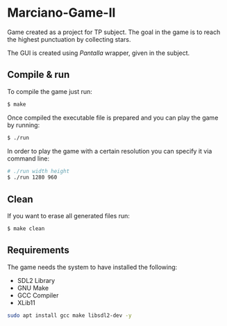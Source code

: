 # Marciano-Game-II
Game created as a project for TP subject. 
The goal in the game is to reach the highest punctuation by collecting stars.

The GUI is created using *Pantalla* wrapper, given in the subject.

## Compile & run
To compile the game just run:  
```sh
$ make
```  

Once compiled the executable file is prepared and you can play the game by running:
```sh
$ ./run
```

In order to play the game with a certain resolution you can specify it via command line:
```sh
# ./run width height
$ ./run 1280 960
```

## Clean

If you want to erase all generated files run:
```sh
$ make clean
```  

## Requirements
The game needs the system to have installed the following:
* SDL2 Library
* GNU Make
* GCC Compiler
* XLib11

```bash
sudo apt install gcc make libsdl2-dev -y
```